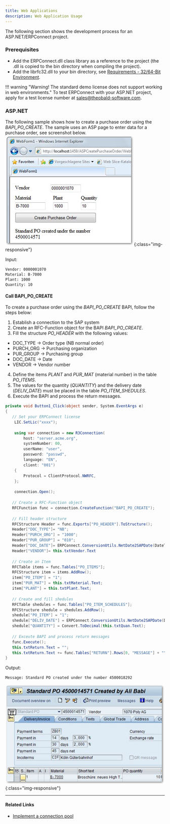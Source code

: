 ```yaml
---
title: Web Applications
description: Web Application Usage
---
```

The following section shows the development process for an ASP.NET/ERPConnect project.

### Prerequisites

- Add the ERPConnect.dll class library as a reference to the project (the .dll is copied to the bin directory when compiling the project). 
- Add the librfc32.dll to your bin directory, see [Requirements - 32/64-Bit Environment](../prerequisites-and-installation/requirements#3264-bit-environment). 

!!! warning "Warning! The standard demo license does not support working in web environments."
    To test ERPConnect with your ASP.NET project, apply for a test license number at [sales@theobald-software.com](mailto:sales@theobald-software.com).

### ASP.NET

The following sample shows how to create a purchase order using the *BAPI_PO_CREATE*.
The sample uses an ASP page to enter data for a purchase order, see screenshot below. <br>
![purchase-order1]( ../../assets/images/Create-Purchase-Order-IE.png){:class="img-responsive"}  

Input:
```
Vendor: 0000001070
Material: B-7000
Plant: 1000
Quantity: 10
```

#### Call BAPI_PO_CREATE 

To create a purchase order using the *BAPI_PO_CREATE* BAPI, follow the steps below:

1. Establish a connection to the SAP system 
2. Create an RFC-Function object for the BAPI *BAPI_PO_CREATE*.
3. Fill the structure *PO_HEADER* with the following values: 
- DOC_TYPE -> Order type (NB normal order)
- PURCH_ORG -> Purchasing organization
- PUR_GROUP -> Purchasing group
- DOC_DATE -> Date 
- VENDOR -> Vendor number
4. Define the items *PLANT* and *PUR_MAT* (material number) in the table *PO_ITEMS*. <br>
5. The values for the quantity (*QUANTITY*) and the delivery date (*DELIV_DATE*) must be placed in the table *PO_ITEM_SHEDULES*.
6. Execute the BAPI and process the return messages.

```csharp linenums="1" title="How to Create a Purchase Order"
private void Button1_Click(object sender, System.EventArgs e)
{
   // Set your ERPConnect license
	LIC.SetLic("xxxx");

	using var connection = new R3Connection(
		host: "server.acme.org",
		systemNumber: 00,
		userName: "user",
		password: "passwd",
		language: "EN",
		client: "001")
	{
		Protocol = ClientProtocol.NWRFC,
	};

	connection.Open();
   
   // Create a RFC-Function object
   RFCFunction func = connection.CreateFunction("BAPI_PO_CREATE");
   
   // Fill header structure
   RFCStructure Header = func.Exports["PO_HEADER"].ToStructure();
   Header["DOC_TYPE"]= "NB";
   Header["PURCH_ORG"] = "1000";
   Header["PUR_GROUP"] = "010";
   Header["DOC_DATE"]= ERPConnect.ConversionUtils.NetDate2SAPDate(DateTime.Now);
   Header["VENDOR"]= this.txtVendor.Text
 
   // Create an Item
   RFCTable items = func.Tables["PO_ITEMS"];
   RFCStructure item = items.AddRow();
   item["PO_ITEM"] = "1";
   item["PUR_MAT"] = this.txtMaterial.Text;
   item["PLANT"] = this.txtPlant.Text;
  
   // Create and fill shedules
   RFCTable shedules = func.Tables["PO_ITEM_SCHEDULES"];
   RFCStructure shedule = shedules.AddRow();
   shedule["PO_ITEM"] = "1";
   shedule["DELIV_DATE"] = ERPConnect.ConversionUtils.NetDate2SAPDate(DateTime.Now);
   shedule["QUANTITY"] = Convert.ToDecimal(this.txtQuan.Text);
 
   // Exceute BAPI and process return messages
   func.Execute();
   this.txtReturn.Text = "";
   this.txtReturn.Text += func.Tables["RETURN"].Rows[0, "MESSAGE"] + "\r\n";
}
```

Output:

```
Message: Standard PO created under the number 4500018292
```

![purchase-order2]( ../../assets/images/create-purchase-order-ie_02.png){:class="img-responsive"}  
  
****
#### Related Links
- [Implement a connection pool](https://kb.theobald-software.com/erpconnect-samples/implement-a-connection-pool)
